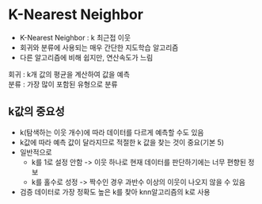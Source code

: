 # K-Nearest Neighbor

- K-Nearest Neighbor : k 최근접 이웃
- 회귀와 분류에 사용되는 매우 간단한 지도학습 알고리즘
- 다른 알고리즘에 비해 쉽지만, 연산속도가 느림

회귀 : k개 값의 평균을 계산하여 값을 예측<br>
분류 : 가장 많이 포함된 유형으로 분류

## k값의 중요성
- k(탐색하는 이웃 개수)에 따라 데이터를 다르게 예측할 수도 있음
- k값에 따라 예측 값이 달라지므로 적절한 k 값을 찾는 것이 중요(기본 5)
- 일반적으로
    * k를 1로 설정 안함 -> 이웃 하나로 현재 데이터를 판단하기에는 너무 편향된 정보
    * k를 홀수로 성정 -> 짝수인 경우 과반수 이상의 이웃이 나오지 않을 수 있음
- 검증 데이터로 가장 정확도 높은 k를 찾아 knn알고리즘의 k로 사용
